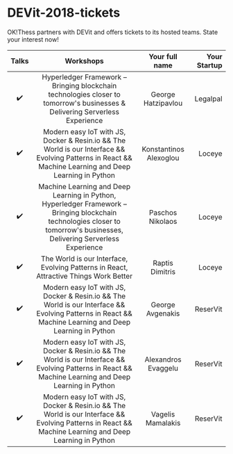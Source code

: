 # DEVit-2018-tickets
OK!Thess partners with DEVit and offers tickets to its hosted teams. State your interest now!


| Talks             | Workshops           | Your full name | Your Startup |
| :----:            |         :----:      |   :-----:      | ------:      |
| :heavy_check_mark:| Hyperledger Framework – Bringing blockchain technologies closer to tomorrow's businesses & Delivering Serverless Experience    | George Hatzipavlou               | Legalpal |            |
| :heavy_check_mark:|Modern easy IoT with JS, Docker & Resin.io  &&   The World is our Interface && Evolving Patterns in React && Machine Learning and Deep Learning in Python|  Konstantinos Alexoglou |Loceye|
| :heavy_check_mark:|Machine Learning and Deep Learning in Python, Hyperledger Framework – Bringing blockchain technologies closer to tomorrow's businesses, Delivering Serverless Experience | Paschos Nikolaos |Loceye|
| :heavy_check_mark:|The World is our Interface, Evolving Patterns in React, Attractive Things Work Better | Raptis Dimitris |Loceye|
| :heavy_check_mark:|Modern easy IoT with JS, Docker & Resin.io  &&   The World is our Interface && Evolving Patterns in React && Machine Learning and Deep Learning in Python|  George Avgenakis |ReserVit|
| :heavy_check_mark:|Modern easy IoT with JS, Docker & Resin.io  &&   The World is our Interface && Evolving Patterns in React && Machine Learning and Deep Learning in Python|  Αlexandros Evaggelu |ReserVit|
| :heavy_check_mark:|Modern easy IoT with JS, Docker & Resin.io  &&   The World is our Interface && Evolving Patterns in React && Machine Learning and Deep Learning in Python|  Vagelis Mamalakis |ReserVit|
